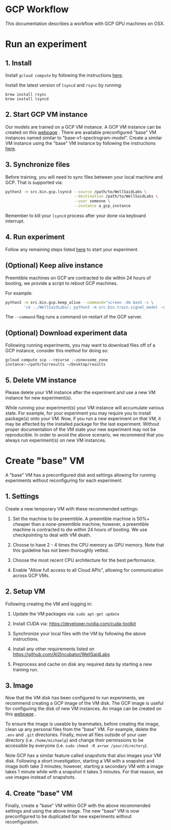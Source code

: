 
# GCP Workflow

This documentation describes a workflow with GCP GPU machines on OSX.

# Run an experiment

## 1. Install

Install ``gcloud compute`` by following the instructions
[here](https://cloud.google.com/compute/docs/gcloud-compute/).

Install the latest version of `lsyncd` and `rsync` by running:
```
brew install rsync
brew install lsyncd
```

## 2. Start GCP VM instance

Our models are trained on a GCP VM instance. A GCP VM instance can be created on this
[webpage](https://console.cloud.google.com/compute/instances?project=mythical-runner-203817&instancessize=50)
. There are available preconfigured "base" VM instances named similar to
"base-v1-spectrogram-model". Create a similar VM instance using the "base" VM instance by following
the instructions
[here](https://cloud.google.com/compute/docs/instances/create-vm-from-similar-instance).

## 3. Synchronize files

Before training, you will need to sync files between your local machine and GCP. That is supported
via:

```bash
python3 -m src.bin.gcp.lsyncd --source /path/to/WellSaidLabs \
                              --destination /path/to/WellSaidLabs \
                              --user someone \
                              --instance a_gcp_instance
```

Remember to kill your ``lsyncd`` process after your done via keyboard interrupt.

## 4. Run experiment

Follow any remaining steps listed [here](https://github.com/AI2Incubator/WellSaidLabs) to start
your experiment.

## (Optional) Keep alive instance

Preemtible machines on GCP are contracted to die within 24 hours of booting, we provide a script
to reboot GCP machines.

For example:

```bash
python3 -m src.bin.gcp.keep_alive --command="screen -dm bash -c \
        'cd ../WellSaidLabs/; python3 -m src.bin.train.signal_model -c;'"
```

The ``--command`` flag runs a command on restart of the GCP server.

## (Optional) Download experiment data

Following running experiments, you may want to download files off of a GCP instance, consider
this method for doing so:

```
gcloud compute scp --recurse --zone=some_zone instance:~/path/to/results ~/Desktop/results
```

## 5. Delete VM instance

Please delete your VM instance after the experiment and use a new VM instance for new experiment(s).

While running your experiment(s) your VM instance will accumulate various state. For example,
for your experiment you may require you to install package(s) onto your VM. Now, if you run a new
experiment on that VM, it may be affected by the installed package for the last experiment. Without
proper documentation of the VM state your new experiment may not be reproducible. In order to avoid
the above scenario, we recommend that you always run experiment(s) on new VM instances.

# Create "base" VM

A "base" VM has a preconfigured disk and settings allowing for running experiments without
reconfiguring for each experiment.

## 1. Settings

Create a new temporary VM with these recommended settings:

1. Set the machine to be preemtible. A preemtible machine is 50%+ cheaper than a none-preemtible
machine; however, a preemtible machine is contracted to die within 24 hours of booting. We use
checkpointing to deal with VM death.

2. Choose to have 2 - 4 times the CPU memory as GPU memory. Note that this guideline has not been
thoroughly vetted.

3. Choose the most recent CPU architecture for the best performance.

4. Enable "Allow full access to all Cloud APIs", allowing for communication across GCP VMs.

## 2. Setup VM

Following creating the VM and logging in:

1. Update the VM packages via: ``sudo apt-get update``

1. Install CUDA via: https://developer.nvidia.com/cuda-toolkit

1. Synchronize your local files with the VM by following the above instructions.

1. Install any other requirements listed on https://github.com/AI2Incubator/WellSaidLabs

1. Preprocess and cache on disk any required data by starting a new training run.

## 3. Image

Now that the VM disk has been configured to run experiments, we recommend creating a GCP image of
the VM disk. The GCP image is useful for configuring the disk of new VM instances. An image can be
created on this
[webpage](https://console.cloud.google.com/compute/images?project=mythical-runner-203817&tab=images&imagessize=50)
.

To ensure the image is useable by teammates, before creating the image, clean up any personal
files from the "base" VM. For example, delete the ``.env`` and ``.git`` directories. Finally,
move all files outside of your user directory (i.e. ``/home/michaelp``) and change their permissions
to be accessible by everyone (i.e. ``sudo chmod -R a+rwx /your/directory``).

Note GCP has a similar feature called snapshots that also images your VM disk. Following a short
investigation, starting a VM with a snapshot and image both take 3 minutes; however, starting
a secondary VM with a image takes 1 minute while with a snapshot it takes 3 minutes. For that
reason, we use images instead of snapshots.

## 4. Create "base" VM

Finally, create a "base" VM within GCP with the above recommended settings and using the above
image. The new "base" VM is now preconfigured to be duplicated for new experiments without
reconfiguration.
